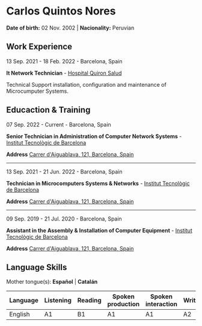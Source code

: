 # Carlos Quintos Nores
**Date of birth:** 02 Nov. 2002 | **Nacionality:** Peruvian

## Work Experience
13 Sep. 2021 - 18 Feb. 2022 - Barcelona, Spain

**It Network Technician** - [Hospital Quiron Salud](https://www.quironsalud.es/hospital-barcelona)

Technical Support installation, configuration and maintenance of Microcumputer Systems.

## Educaction & Training
07 Sep. 2022 - Current - Barcelona, Spain

**Senior Technician in Administration of Computer Network Systems** - [Institut  Tecnològic de Barcelona](https://www.itb.cat/)

**Address** [Carrer d'Aiguablava, 121, Barcelona, Spain](https://g.page/itecbcn?share)
___
13 Sep. 2021 - 21 Jun. 2022 - Barcelona, Spain

**Technician in Microcomputers Systems & Networks** - [Institut  Tecnològic de Barcelona](https://www.itb.cat/)

**Address** [Carrer d'Aiguablava, 121, Barcelona, Spain](https://g.page/itecbcn?share)
___
09 Sep. 2019 - 21 Jul. 2020 - Barcelona, Spain

**Assistant in the Assembly & Installation of Computer Equipment** - [Institut  Tecnològic de Barcelona](https://www.itb.cat/)

**Address** [Carrer d'Aiguablava, 121, Barcelona, Spain](https://g.page/itecbcn?share)

## Language Skills
Mother tongue(s): **Español** | **Catalán**

|Language|Listening|Reading|Spoken production|Spoken interaction|Writig|
|---|---|---|---|---|---|
|English|A1|B1|A1|A1|A2|
